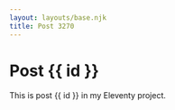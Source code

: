 ```yaml
---
layout: layouts/base.njk
title: Post 3270
---
```


# Post {{ id }}

This is post {{ id }} in my Eleventy project.
